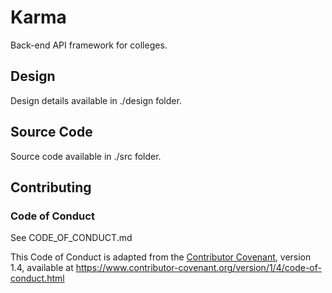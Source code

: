 # Karma
Back-end API framework for colleges.

## Design
Design details available in ./design folder.

## Source Code
Source code available in ./src folder.

## Contributing

### Code of Conduct

See CODE_OF_CONDUCT.md

This Code of Conduct is adapted from the [Contributor Covenant][homepage], version 1.4,
available at https://www.contributor-covenant.org/version/1/4/code-of-conduct.html

[homepage]: https://www.contributor-covenant.org
